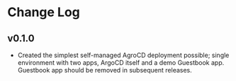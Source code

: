 # Change Log

## v0.1.0

- Created the simplest self-managed AgroCD deployment possible; single environment with two apps, ArgoCD itself and a demo Guestbook app. Guestbook app should be removed in subsequent releases.

